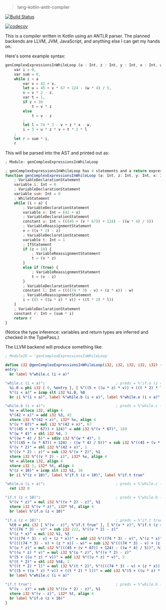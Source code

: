 > lang-kotlin-antlr-compiler

[![Build Status](https://travis-ci.org/phase/lang-kotlin-antlr-compiler.svg?branch=master)](https://travis-ci.org/phase/lang-kotlin-antlr-compiler)

[![codecov](https://codecov.io/gh/phase/lang-kotlin-antlr-compiler/branch/master/graph/badge.svg)](https://codecov.io/gh/phase/lang-kotlin-antlr-compiler)

This is a compiler written in Kotlin using an ANTLR parser. The planned
backends are LLVM, JVM, JavaScript, and anything else I can get my hands
on.

Here's some example syntax:

```rust
genComplexExpressionsInWhileLoop (a : Int, z : Int, y : Int, x : Int, w : Int)
    var i = 0,
    var sum = 0,
    while i < a
        var v = 42 + x,
        let u = 45 + v * 67 + 124 - (w * 4) / 5,
        v = v * 2 - z,
        var t = 1,
        if z < 10
            t = v * z
        else
            t = v - z
        ;
        let l = 74 * 3 - v + z * x - w,
        i = 5 + u * z * v + t * 2 * l
    ;
    let r = sum * i,
    r
```

This will be parsed into the AST and printed out as:

```javascript
; Module: genComplexExpressionsInWhileLoop

; genComplexExpressionsInWhileLoop has 4 statements and a return expression.
function genComplexExpressionsInWhileLoop (a: Int, z: Int, y: Int, x: Int, w: Int) -> Int {
    ; VariableDeclarationStatement
    variable i: Int = 0
    ; VariableDeclarationStatement
    variable sum: Int = 0
    ; WhileStatement
    while (i < a) {
        ; VariableDeclarationStatement
        variable v: Int = (42 + x)
        ; VariableDeclarationStatement
        constant u: Int = (((45 + (v * 67)) + 124) - ((w * 4) / 5))
        ; VariableReassignmentStatement
        v = ((v * 2) - z)
        ; VariableDeclarationStatement
        variable t: Int = 1
        ; IfStatement
        if (z < 10) {
            ; VariableReassignmentStatement
            t = (v * z)
        }
        else if (true) {
            ; VariableReassignmentStatement
            t = (v - z)
        }
        ; VariableDeclarationStatement
        constant l: Int = ((((74 * 3) - v) + (z * x)) - w)
        ; VariableReassignmentStatement
        i = ((5 + ((u * z) * v)) + ((t * 2) * l))
    }
    ; VariableDeclarationStatement
    constant r: Int = (sum * i)
    return r    
}
```

(Notice the type inference: variables and return types are inferred and
checked in the TypePass.)

The LLVM backend will produce something like:

```LLVM
; ModuleID = 'genComplexExpressionsInWhileLoop'

define i32 @genComplexExpressionsInWhileLoop(i32, i32, i32, i32, i32) {
entry:
  br label %"while.c (i < a)"

"while.c (i < a)":                                ; preds = %"if.o (z < 10)", %entry
  %i.0 = phi i32 [ 0, %entry ], [ %"((5 + ((u * z) * v)) + ((t * 2) * l))", %"if.o (z < 10)" ]
  %"(i < a)" = icmp slt i32 %i.0, %0
  br i1 %"(i < a)", label %"while.b (i < a)", label %"while.o (i < a)"

"while.b (i < a)":                                ; preds = %"while.c (i < a)"
  %v = alloca i32, align 4
  %"(42 + x)" = add i32 %3, 42
  store i32 %"(42 + x)", i32* %v, align 4
  %"(v * 67)" = mul i32 %"(42 + x)", 67
  %"((45 + (v * 67)) + 124)" = add i32 %"(v * 67)", 169
  %"(w * 4)" = shl i32 %4, 2
  %"((w * 4) / 5)" = sdiv i32 %"(w * 4)", 5
  %"(((45 + (v * 67)) + 124) - ((w * 4) / 5))" = sub i32 %"((45 + (v * 67)) + 124)", %"((w * 4) / 5)"
  %"(v * 2)" = shl i32 %"(42 + x)", 1
  %"((v * 2) - z)" = sub i32 %"(v * 2)", %1
  store i32 %"((v * 2) - z)", i32* %v, align 4
  %t = alloca i32, align 4
  store i32 1, i32* %t, align 4
  %"(z < 10)" = icmp slt i32 %1, 10
  br i1 %"(z < 10)", label %"if.t (z < 10)", label %"if.t true"

"while.o (i < a)":                                ; preds = %"while.c (i < a)"
  ret i32 0

"if.t (z < 10)":                                  ; preds = %"while.b (i < a)"
  %"(v * z)" = mul i32 %"((v * 2) - z)", %1
  store i32 %"(v * z)", i32* %t, align 4
  br label %"if.o (z < 10)"

"if.o (z < 10)":                                  ; preds = %"if.t true", %"if.t (z < 10)"
  %t8 = phi i32 [ %"(v - z)", %"if.t true" ], [ %"(v * z)", %"if.t (z < 10)" ]
  %"((74 * 3) - v)" = sub i32 222, %"((v * 2) - z)"
  %"(z * x)" = mul i32 %1, %3
  %"(((74 * 3) - v) + (z * x))" = add i32 %"((74 * 3) - v)", %"(z * x)"
  %"((((74 * 3) - v) + (z * x)) - w)" = sub i32 %"(((74 * 3) - v) + (z * x))", %4
  %"(u * z)" = mul i32 %"(((45 + (v * 67)) + 124) - ((w * 4) / 5))", %1
  %"((u * z) * v)" = mul i32 %"(u * z)", %"((v * 2) - z)"
  %"(5 + ((u * z) * v))" = add i32 %"((u * z) * v)", 5
  %"(t * 2)" = shl i32 %t8, 1
  %"((t * 2) * l)" = mul i32 %"(t * 2)", %"((((74 * 3) - v) + (z * x)) - w)"
  %"((5 + ((u * z) * v)) + ((t * 2) * l))" = add i32 %"(5 + ((u * z) * v))", %"((t * 2) * l)"
  br label %"while.c (i < a)"

"if.t true":                                      ; preds = %"while.b (i < a)"
  %"(v - z)" = sub i32 %"((v * 2) - z)", %1
  store i32 %"(v - z)", i32* %t, align 4
  br label %"if.o (z < 10)"
}
```
